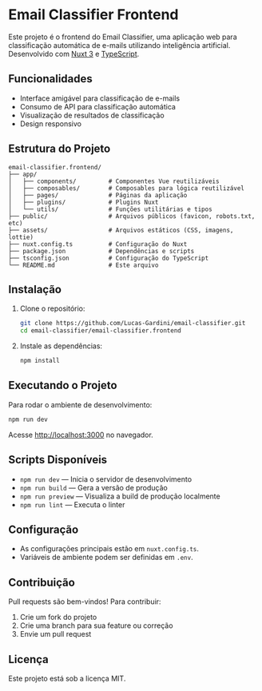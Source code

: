 # Email Classifier Frontend

Este projeto é o frontend do Email Classifier, uma aplicação web para classificação automática de e-mails utilizando inteligência artificial. Desenvolvido com [Nuxt 3](https://nuxt.com/) e [TypeScript](https://www.typescriptlang.org/).

## Funcionalidades

-   Interface amigável para classificação de e-mails
-   Consumo de API para classificação automática
-   Visualização de resultados de classificação
-   Design responsivo

## Estrutura do Projeto

```
email-classifier.frontend/
├── app/
│   ├── components/         # Componentes Vue reutilizáveis
│   ├── composables/        # Composables para lógica reutilizável
│   ├── pages/              # Páginas da aplicação
│   ├── plugins/            # Plugins Nuxt
│   └── utils/              # Funções utilitárias e tipos
├── public/                 # Arquivos públicos (favicon, robots.txt, etc)
├── assets/                 # Arquivos estáticos (CSS, imagens, lottie)
├── nuxt.config.ts          # Configuração do Nuxt
├── package.json            # Dependências e scripts
├── tsconfig.json           # Configuração do TypeScript
└── README.md               # Este arquivo
```

## Instalação

1. Clone o repositório:
    ```sh
    git clone https://github.com/Lucas-Gardini/email-classifier.git
    cd email-classifier/email-classifier.frontend
    ```
2. Instale as dependências:
    ```sh
    npm install
    ```

## Executando o Projeto

Para rodar o ambiente de desenvolvimento:

```sh
npm run dev
```

Acesse [http://localhost:3000](http://localhost:3000) no navegador.

## Scripts Disponíveis

-   `npm run dev` — Inicia o servidor de desenvolvimento
-   `npm run build` — Gera a versão de produção
-   `npm run preview` — Visualiza a build de produção localmente
-   `npm run lint` — Executa o linter

## Configuração

-   As configurações principais estão em `nuxt.config.ts`.
-   Variáveis de ambiente podem ser definidas em `.env`.

## Contribuição

Pull requests são bem-vindos! Para contribuir:

1. Crie um fork do projeto
2. Crie uma branch para sua feature ou correção
3. Envie um pull request

## Licença

Este projeto está sob a licença MIT.
